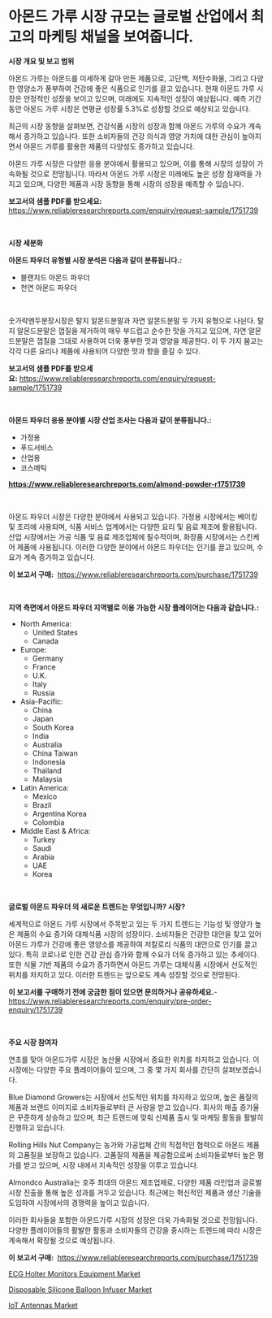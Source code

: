 <p><h1>아몬드 가루 시장 규모는 글로벌 산업에서 최고의 마케팅 채널을 보여줍니다.</h1></p><p><strong>시장 개요 및 보고 범위</strong></p>
<p><p>아몬드 가루는 아몬드를 미세하게 갈아 만든 제품으로, 고단백, 저탄수화물, 그리고 다양한 영양소가 풍부하여 건강에 좋은 식품으로 인기를 끌고 있습니다. 현재 아몬드 가루 시장은 안정적인 성장을 보이고 있으며, 미래에도 지속적인 성장이 예상됩니다. 예측 기간 동안 아몬드 가루 시장은 연평균 성장률 5.3%로 성장할 것으로 예상되고 있습니다.</p><p>최근의 시장 동향을 살펴보면, 건강식품 시장의 성장과 함께 아몬드 가루의 수요가 계속해서 증가하고 있습니다. 또한 소비자들의 건강 의식과 영양 가치에 대한 관심이 높아지면서 아몬드 가루를 활용한 제품의 다양성도 증가하고 있습니다.</p><p>아몬드 가루 시장은 다양한 응용 분야에서 활용되고 있으며, 이를 통해 시장의 성장이 가속화될 것으로 전망됩니다. 따라서 아몬드 가루 시장은 미래에도 높은 성장 잠재력을 가지고 있으며, 다양한 제품과 시장 동향을 통해 시장의 성장을 예측할 수 있습니다.</p></p>
<p><strong>보고서의 샘플 PDF를 받으세요:</strong> <a href="https://www.reliableresearchreports.com/enquiry/request-sample/1751739">https://www.reliableresearchreports.com/enquiry/request-sample/1751739</a></p>
<p>&nbsp;</p>
<p><strong>시장 세분화</strong></p>
<p><strong>아몬드 파우더 유형별 시장 분석은 다음과 같이 분류됩니다.:</strong></p>
<p><ul><li>블랜치드 아몬드 파우더</li><li>천연 아몬드 파우더</li></ul></p>
<p>&nbsp;</p>
<p><p>숫가락멘두분장시장은 탈지 알몬드분말과 자연 알몬드분말 두 가지 유형으로 나뉜다. 탈지 알몬드분말은 껍질을 제거하여 매우 부드럽고 순수한 맛을 가지고 있으며, 자연 알몬드분말은 껍질을 그대로 사용하여 더욱 풍부한 맛과 영양을 제공한다. 이 두 가지 붐교는 각각 다른 요리나 제품에 사용되어 다양한 맛과 향을 즐길 수 있다.</p></p>
<p><strong>보고서의 샘플 PDF를 받으세요:</strong>&nbsp;<a href="https://www.reliableresearchreports.com/enquiry/request-sample/1751739">https://www.reliableresearchreports.com/enquiry/request-sample/1751739</a></p>
<p>&nbsp;</p>
<p><strong> 아몬드 파우더 응용 분야별 시장 산업 조사는 다음과 같이 분류됩니다.:</strong></p>
<p><ul><li>가정용</li><li>푸드서비스</li><li>산업용</li><li>코스메틱</li></ul></p>
<p><strong><a href="https://www.reliableresearchreports.com/almond-powder-r1751739">https://www.reliableresearchreports.com/almond-powder-r1751739</a></strong></p>
<p>&nbsp;</p>
<p><p>아몬드 파우더 시장은 다양한 분야에서 사용되고 있습니다. 가정용 시장에서는 베이킹 및 조리에 사용되며, 식품 서비스 업계에서는 다양한 요리 및 음료 제조에 활용됩니다. 산업 시장에서는 가공 식품 및 음료 제조업체에 필수적이며, 화장품 시장에서는 스킨케어 제품에 사용됩니다. 이러한 다양한 분야에서 아몬드 파우더는 인기를 끌고 있으며, 수요가 계속 증가하고 있습니다.</p></p>
<p><strong>이 보고서 구매:</strong>&nbsp; <a href="https://www.reliableresearchreports.com/purchase/1751739">https://www.reliableresearchreports.com/purchase/1751739</a></p>
<p>&nbsp;</p>
<p><strong>지역 측면에서 아몬드 파우더 지역별로 이용 가능한 시장 플레이어는 다음과 같습니다.:</strong></p>
<p><ul>
    <li>
        North America:
        <ul>
            <li>United States</li>
            <li>Canada</li>
        </ul>
    </li>
    <li>
        Europe:
        <ul>
            <li>Germany</li>
            <li>France</li>
            <li>U.K.</li>
            <li>Italy</li>
            <li>Russia</li>
        </ul>
    </li>
    <li>
        Asia-Pacific:
        <ul>
            <li>China</li>
            <li>Japan</li>
            <li>South Korea</li>
            <li>India</li>
            <li>Australia</li>
            <li>China Taiwan</li>
            <li>Indonesia</li>
            <li>Thailand</li>
            <li>Malaysia</li>
        </ul>
    </li>
    <li>
        Latin America:
        <ul>
            <li>Mexico</li>
            <li>Brazil</li>
            <li>Argentina Korea</li>
            <li>Colombia</li>
        </ul>
    </li>
    <li>
        Middle East & Africa:
        <ul>
            <li>Turkey</li>
            <li>Saudi</li>
            <li>Arabia</li>
            <li>UAE</li>
            <li>Korea</li>
        </ul>
    </li>
    </ul></p>
<p>&nbsp;</p>
<p><strong>글로벌 아몬드 파우더 의 새로운 트렌드는 무엇입니까? 시장?</strong></p>
<p><p>세계적으로 아몬드 가루 시장에서 주목받고 있는 두 가지 트렌드는 기능성 및 영양가 높은 제품의 수요 증가와 대체식품 시장의 성장이다. 소비자들은 건강한 대안을 찾고 있어 아몬드 가루가 건강에 좋은 영양소를 제공하여 저칼로리 식품의 대안으로 인기를 끌고 있다. 특히 코로나로 인한 건강 관심 증가와 함께 수요가 더욱 증가하고 있는 추세이다. 또한 식물 기반 제품의 수요가 증가하면서 아몬드 가루는 대체식품 시장에서 선도적인 위치를 차지하고 있다. 이러한 트렌드는 앞으로도 계속 성장할 것으로 전망된다.</p></p>
<p><strong>이 보고서를 구매하기 전에 궁금한 점이 있으면 문의하거나 공유하세요.</strong>- <a href="https://www.reliableresearchreports.com/enquiry/pre-order-enquiry/1751739">https://www.reliableresearchreports.com/enquiry/pre-order-enquiry/1751739</a></p>
<p>&nbsp;</p>
<p><strong>주요 시장 참여자</strong></p>
<p><p>연초를 맞아 아몬드가루 시장은 농산물 시장에서 중요한 위치를 차지하고 있습니다. 이 시장에는 다양한 주요 플레이어들이 있으며, 그 중 몇 가지 회사를 간단히 살펴보겠습니다.</p><p>Blue Diamond Growers는 시장에서 선도적인 위치를 차지하고 있으며, 높은 품질의 제품과 브랜드 이미지로 소비자들로부터 큰 사랑을 받고 있습니다. 회사의 매출 증가율은 꾸준하게 상승하고 있으며, 최근 트렌드에 맞춰 신제품 출시 및 마케팅 활동을 활발히 진행하고 있습니다.</p><p>Rolling Hills Nut Company는 농가와 가공업체 간의 직접적인 협력으로 아몬드 제품의 고품질을 보장하고 있습니다. 고품질의 제품을 제공함으로써 소비자들로부터 높은 평가를 받고 있으며, 시장 내에서 지속적인 성장을 이루고 있습니다.</p><p>Almondco Australia는 호주 최대의 아몬드 제조업체로, 다양한 제품 라인업과 글로벌 시장 진출을 통해 높은 성과를 거두고 있습니다. 최근에는 혁신적인 제품과 생산 기술을 도입하여 시장에서의 경쟁력을 높이고 있습니다.</p><p>이러한 회사들을 포함한 아몬드가루 시장의 성장은 더욱 가속화될 것으로 전망됩니다. 다양한 플레이어들의 활발한 활동과 소비자들의 건강을 중시하는 트렌드에 따라 시장은 계속해서 확장될 것으로 예상됩니다.</p></p>
<p><strong>이 보고서 구매:</strong>&nbsp;&nbsp;<a href="https://www.reliableresearchreports.com/purchase/1751739">https://www.reliableresearchreports.com/purchase/1751739</a></p>
<p><p><a href="https://github.com/singletonthaxterkelliehr2df/Market-Research-Report-List-2/blob/main/ecg-holter-monitors-equipment-market.md">ECG Holter Monitors Equipment Market</a></p><p><a href="https://github.com/kufem1/Market-Research-Report-List-2/blob/main/disposable-silicone-balloon-infuser-market.md">Disposable Silicone Balloon Infuser Market</a></p><p><a href="https://frill-swim-3cd.notion.site/IoT-Antennas-Market-Size-Reveals-the-Best-Marketing-Channels-In-Global-Industry-ad09e2b12ced42268ade9565e82da172">IoT Antennas Market</a></p></p>